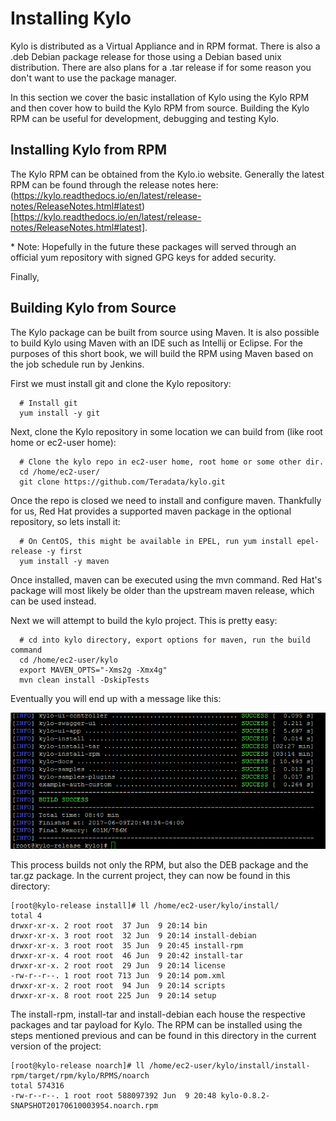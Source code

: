 # Installing Kylo

Kylo is distributed as a Virtual Appliance and in RPM format. There is also a .deb Debian package release for those using a Debian based unix distribution. There are also plans for a .tar release if for some reason you don't want to use the package manager.

In this section we cover the basic installation of Kylo using the Kylo RPM and then cover how to build the Kylo RPM from source. Building the Kylo RPM can be useful for development, debugging and testing Kylo.

## Installing Kylo from RPM

The Kylo RPM can be obtained from the Kylo.io website. Generally the latest RPM can be found through the release notes here: (https://kylo.readthedocs.io/en/latest/release-notes/ReleaseNotes.html#latest)[https://kylo.readthedocs.io/en/latest/release-notes/ReleaseNotes.html#latest].

&ast; Note: Hopefully in the future these packages will served through an official yum repository with signed GPG keys for added security.

Finally,

## Building Kylo from Source

The Kylo package can be built from source using Maven. It is also possible to build Kylo using Maven with an IDE such as Intellij or Eclipse. For the purposes of this short book, we will build the RPM using Maven based on the job schedule run by Jenkins.

First we must install git and clone the Kylo repository:

```
  # Install git
  yum install -y git
```

Next, clone the Kylo repository in some location we can build from (like root home or ec2-user home):

```
  # Clone the kylo repo in ec2-user home, root home or some other dir.
  cd /home/ec2-user/
  git clone https://github.com/Teradata/kylo.git
```

Once the repo is closed we need to install and configure maven. Thankfully for us, Red Hat provides a supported maven package in the optional repository, so lets install it:

```
  # On CentOS, this might be available in EPEL, run yum install epel-release -y first
  yum install -y maven
```

Once installed, maven can be executed using the mvn command. Red Hat's package will most likely be older than the upstream maven release, which can be used instead.

Next we will attempt to build the kylo project. This is pretty easy:

```
  # cd into kylo directory, export options for maven, run the build command
  cd /home/ec2-user/kylo
  export MAVEN_OPTS="-Xms2g -Xmx4g"
  mvn clean install -DskipTests
```

Eventually you will end up with a message like this:

![Local Image](/images/mvn-build.PNG)

This process builds not only the RPM, but also the DEB package and the tar.gz package. In the current project, they can now be found in this directory:

```
[root@kylo-release install]# ll /home/ec2-user/kylo/install/
total 4
drwxr-xr-x. 2 root root  37 Jun  9 20:14 bin
drwxr-xr-x. 3 root root  32 Jun  9 20:14 install-debian
drwxr-xr-x. 3 root root  35 Jun  9 20:45 install-rpm
drwxr-xr-x. 4 root root  46 Jun  9 20:42 install-tar
drwxr-xr-x. 2 root root  29 Jun  9 20:14 license
-rw-r--r--. 1 root root 713 Jun  9 20:14 pom.xml
drwxr-xr-x. 2 root root  94 Jun  9 20:14 scripts
drwxr-xr-x. 8 root root 225 Jun  9 20:14 setup

```

The install-rpm, install-tar and install-debian each house the respective packages and tar payload for Kylo. The RPM can be installed using the steps mentioned previous and can be found in this directory in the current version of the project:

```
[root@kylo-release noarch]# ll /home/ec2-user/kylo/install/install-rpm/target/rpm/kylo/RPMS/noarch
total 574316
-rw-r--r--. 1 root root 588097392 Jun  9 20:48 kylo-0.8.2-SNAPSHOT20170610003954.noarch.rpm
```

